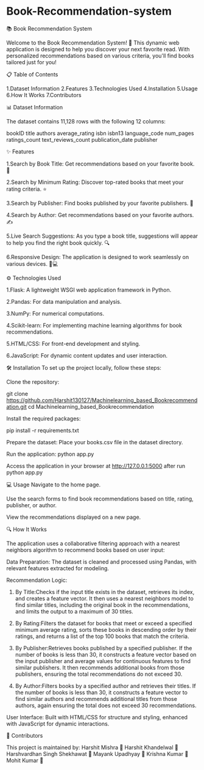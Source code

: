 # Book-Recommendation-system

📚 Book Recommendation System

Welcome to the Book Recommendation System! 🌟 This dynamic web application is designed to help you discover your next favorite read. With personalized recommendations based on various criteria, you'll find books tailored just for you!

📋 Table of Contents

1.Dataset Information
2.Features
3.Technologies Used
4.Installation
5.Usage
6.How It Works
7.Contributors

📊 Dataset Information

The dataset contains 11,128 rows  with the following 12 columns:

bookID
title
authors
average_rating
isbn
isbn13
language_code
num_pages
ratings_count
text_reviews_count
publication_date
publisher


✨ Features

1.Search by Book Title: Get recommendations based on your favorite book. 📖

2.Search by Minimum Rating: Discover top-rated books that meet your rating criteria. ⭐

3.Search by Publisher: Find books published by your favorite publishers. 🏢

4.Search by Author: Get recommendations based on your favorite authors. ✍️

5.Live Search Suggestions: As you type a book title, suggestions will appear to help you find the right book quickly. 🔍

6.Responsive Design: The application is designed to work seamlessly on various devices. 📱💻

⚙️ Technologies Used

1.Flask: A lightweight WSGI web application framework in Python.

2.Pandas: For data manipulation and analysis.

3.NumPy: For numerical computations.

4.Scikit-learn: For implementing machine learning algorithms for book recommendations.

5.HTML/CSS: For front-end development and styling.

6.JavaScript: For dynamic content updates and user interaction.

🛠️ Installation
To set up the project locally, follow these steps:

Clone the repository:

git clone https://github.com/Harshit130127/Machinelearning_based_Bookrecommendation.git
cd Machinelearning_based_Bookrecommendation

Install the required packages:

pip install -r requirements.txt

Prepare the dataset:
Place your books.csv file in the dataset directory.

Run the application:
python app.py

Access the application in your browser at http://127.0.0.1:5000 after run python app.py

💻 Usage
Navigate to the home page.

Use the search forms to find book recommendations based on title, rating, publisher, or author.

View the recommendations displayed on a new page.

🔍 How It Works

The application uses a collaborative filtering approach with a nearest neighbors algorithm to recommend books based on user input:

Data Preparation: The dataset is cleaned and processed using Pandas, with relevant features extracted for modeling.

Recommendation Logic:

1. By Title:Checks if the input title exists in the dataset, retrieves its index, and creates a feature vector. It then uses a nearest neighbors model to find similar titles, including the original book in the recommendations, and limits the output to a maximum of 30 titles.

2. By Rating:Filters the dataset for books that meet or exceed a specified minimum average rating, sorts these books in descending order by their ratings, and returns a list of the top 100 books that match the criteria.

3. By Publisher:Retrieves books published by a specified publisher. If the number of books is less than 30, it constructs a feature vector based on the input publisher and average values for continuous features to find similar publishers. It then recommends additional books from those publishers, ensuring the total recommendations do not exceed 30.

4. By Author:Filters books by a specified author and retrieves their titles. If the number of books is less than 30, it constructs a feature vector to find similar authors and recommends additional titles from those authors, again ensuring the total does not exceed 30 recommendations.

User Interface: Built with HTML/CSS for structure and styling, enhanced with JavaScript for dynamic interactions.

🤝 Contributors

This project is maintained by:
Harshit Mishra 👤
Harshit Khandelwal 👤
Harshvardhan Singh Shekhawat 👤
Mayank Upadhyay 👤
Krishna Kumar 👤
Mohit Kumar 👤

